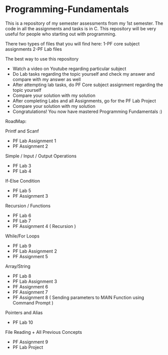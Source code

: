 # Programming-Fundamentals
This is a repository of my semester assessments from my 1st semester. The code in all the assignments and tasks is in C. This repository will be very useful for people who starting out with programming.

There two types of files that you will find here:
1-PF core subject assignments
2-PF Lab files

The best way to use this repository
   - Watch a video on Youtube regarding particular subject
   - Do Lab tasks regarding the topic yourself and check my answer and compare with my answer as well
   - After attempting lab tasks, do PF Core subject assignment regarding the topic yourself
   - Compare your solution with my solution
   - After completing Labs and all Assignments, go for the PF Lab Project
   - Compare your solution with my solution
   - Congratulations! You now have mastered Programming Fundamentals :)




RoadMap: 

Printf and Scanf
  - PF Lab Assignment 1
  - PF Assignment 2

Simple / Input / Output Operations 
  - PF Lab 3
  - PF Lab 4

If-Else Condition
  - PF Lab 5
  - PF Assignment 3


Recursion / Functions
  - PF Lab 6
  - PF Lab 7
  - PF Assignment 4 ( Recursion )

While/For Loops 
  - PF Lab 9
  - PF Lab Assignment 2
  - PF Assignment 5

Array/String 
  - PF Lab 8
  - PF Lab Assignment 3
  - PF Assignment 6
  - PF Assignment 7
  - PF Assignment 8 ( Sending parameters to MAIN Function using Command Prompt )

Pointers and Alias
  - PF Lab 10

File Reading + All Previous Concepts
  - PF Assignment 9
  - PF Lab Project

